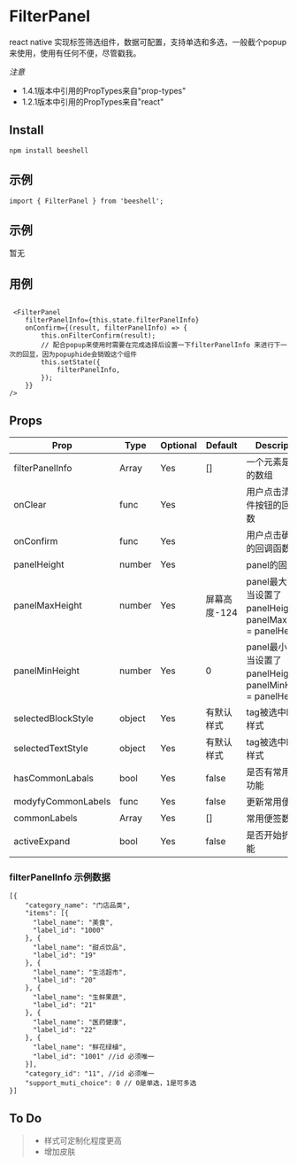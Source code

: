 # FilterPanel
react native 实现标签筛选组件，数据可配置，支持单选和多选，一般截个popup来使用，使用有任何不便，尽管戳我。

*注意*
- 1.4.1版本中引用的PropTypes来自"prop-types"
- 1.2.1版本中引用的PropTypes来自"react"

## Install

```
npm install beeshell  
```

## 示例

```
import { FilterPanel } from 'beeshell';
```

## 示例
暂无

## 用例

```

 <FilterPanel
    filterPanelInfo={this.state.filterPanelInfo}
    onConfirm={(result, filterPanelInfo) => {
        this.onFilterConfirm(result);
        // 配合popup来使用时需要在完成选择后设置一下filterPanelInfo 来进行下一次的回显，因为popuphide会销毁这个组件
        this.setState({
            filterPanelInfo,
        });
    }}
/>
```

## Props

Prop               | Type   | Optional | Default     | Description
---------------    | ------ | -------- | ---------   | -----------
filterPanelInfo    | Array  | Yes      | []          | 一个元素是对象的数组
onClear            | func   | Yes      |             | 用户点击清楚条件按钮的回调函数
onConfirm          | func   | Yes      |             | 用户点击确定时的回调函数
panelHeight        | number | Yes      |             | panel的固定高度
panelMaxHeight     | number | Yes      | 屏幕高度-124 | panel最大高度，当设置了panelHeight时，panelMaxHeight = panelHeight
panelMinHeight     | number | Yes      |  0          | panel最小高度，当设置了panelHeight时，panelMinHeight = panelHeight
selectedBlockStyle | object | Yes      |  有默认样式  | tag被选中时容器样式
selectedTextStyle  | object | Yes      |  有默认样式  | tag被选中时文本样式
hasCommonLabals    | bool   | Yes      |  false  | 是否有常用便签功能
modyfyCommonLabels | func   | Yes      |  false  | 更新常用便签
commonLabels       | Array  | Yes      |    []   | 常用便签数据
activeExpand       | bool   | Yes      |  false  | 是否开始折叠功能

### filterPanelInfo 示例数据

```
[{
    "category_name": "门店品类",
    "items": [{
      "label_name": "美食",
      "label_id": "1000"
    }, {
      "label_name": "甜点饮品",
      "label_id": "19"
    }, {
      "label_name": "生活超市",
      "label_id": "20"
    }, {
      "label_name": "生鲜果蔬",
      "label_id": "21"
    }, {
      "label_name": "医药健康",
      "label_id": "22"
    }, {
      "label_name": "鲜花绿植",
      "label_id": "1001" //id 必须唯一
    }],
    "category_id": "11", //id 必须唯一
    "support_muti_choice": 0 // 0是单选，1是可多选
}]

```

## To Do

> * 样式可定制化程度更高
> * 增加皮肤


